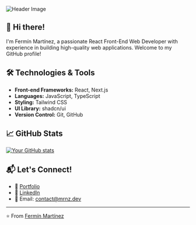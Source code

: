 ![Header Image](https://i.imgur.com/JCCkoEl.png)

## 👋 Hi there!

I'm Fermín Martínez, a passionate React Front-End Web Developer with experience in building high-quality web applications. Welcome to my GitHub profile!

## 🛠️ Technologies & Tools

- **Front-end Frameworks:** React, Next.js
- **Languages:** JavaScript, TypeScript
- **Styling:** Tailwind CSS
- **UI Library:** shadcn/ui
- **Version Control:** Git, GitHub

## 📈 GitHub Stats

[![Your GitHub stats](https://github-readme-stats.vercel.app/api?username=mrnzdev)](https://github.com/mrnzdev/github-readme-stats)

## 📬 Let's Connect!

- 🔗 [Portfolio](https://mrnz.dev)
- 🔗 [LinkedIn](https://www.linkedin.com/in/mrnzdev/)
- 📧 Email: contact@mrnz.dev

---

⭐️ From [Fermín Martínez](https://github.com/mrnzdev)
